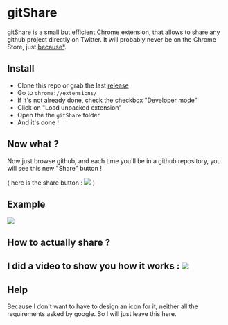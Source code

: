 # gitShare

gitShare is a small but efficient Chrome extension, that allows to share any github project directly on Twitter.
It will probably never be on the Chrome Store, just [because*](#help). 

## Install
- Clone this repo or grab the last [release](https://github.com/LukyVj/gitShare/releases/tag/1.2)
- Go to `chrome://extensions/`
- If it's not already done, check the checkbox "Developer mode"
- Click on "Load unpacked extension"
- Open the the `gitShare` folder
- And it's done ! 


## Now what ? 
Now just browse github, and each time you'll be in a github repository, you will see this new "Share" button !

( here is the share button : ![](http://puu.sh/kJU7y/dd90b86206.png) )

## Example 
![](http://puu.sh/kJVwg/3d98c05e89.png)

## How to actually share ? 
I did a video to show you how it works : 
![](http://puu.sh/kRfml/e0a8f774ea.gif)
--- 

## Help
Because I don't want to have to design an icon for it, neither all the requirements asked by google. So I will just leave this here. 
